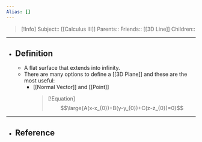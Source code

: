 ```yaml
---
Alias: []
---
```

> [!Info]
> Subject:: [[Calculus III]]
> Parents:: 
> Friends:: [[3D Line]]
> Children:: 
---
- ## Definition
	- A flat surface that extends into infinity.
	- There are many options to define a [[3D Plane]] and these are the most useful:
		- [[Normal Vector]] and [[Point]]
		  > [!Equation]
		  > $$\large{A(x-x_{0})+B(y-y_{0})+C(z-z_{0})=0}$$
		  > 
---
- ## Reference